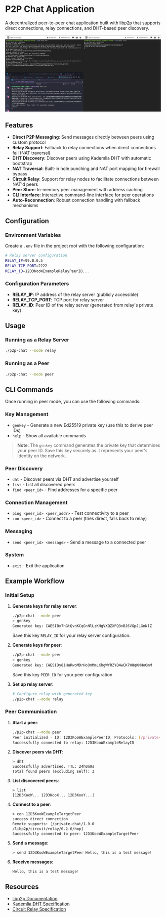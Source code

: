 # P2P Chat Application

A decentralized peer-to-peer chat application built with libp2p that supports direct connections, relay connections, and DHT-based peer discovery.

![Screenshot](./test.png)

## Features

- **Direct P2P Messaging**: Send messages directly between peers using custom protocol
- **Relay Support**: Fallback to relay connections when direct connections fail (NAT traversal)
- **DHT Discovery**: Discover peers using Kademlia DHT with automatic bootstrap
- **NAT Traversal**: Built-in hole punching and NAT port mapping for firewall bypass
- **Circuit Relay**: Support for relay nodes to facilitate connections between NAT'd peers
- **Peer Store**: In-memory peer management with address caching
- **CLI Interface**: Interactive command-line interface for peer operations
- **Auto-Reconnection**: Robust connection handling with fallback mechanisms

## Configuration

### Environment Variables

Create a `.env` file in the project root with the following configuration:

```bash
# Relay server configuration
RELAY_IP=99.0.0.5
RELAY_TCP_PORT=2222
RELAY_ID=12D3KooWExampleRelayPeerID...
```

### Configuration Parameters

- **RELAY_IP**: IP address of the relay server (publicly accessible)
- **RELAY_TCP_PORT**: TCP port for relay server
- **RELAY_ID**: Peer ID of the relay server (generated from relay's private key)

## Usage

### Running as a Relay Server

```bash
./p2p-chat --mode relay
```

### Running as a Peer

```bash
./p2p-chat --mode peer
```

## CLI Commands

Once running in peer mode, you can use the following commands:

### Key Management
- `genkey` - Generate a new Ed25519 private key (use this to derive peer IDs)
- `help` - Show all available commands

> **Note**: The `genkey` command generates the private key that determines your peer ID. Save this key securely as it represents your peer's identity on the network.

### Peer Discovery
- `dht` - Discover peers via DHT and advertise yourself
- `list` - List all discovered peers
- `find <peer_id>` - Find addresses for a specific peer

### Connection Management
- `ping <peer_id> <peer_addr>` - Test connectivity to a peer
- `con <peer_id>` - Connect to a peer (tries direct, falls back to relay)

### Messaging
- `send <peer_id> <message>` - Send a message to a connected peer

### System
- `exit` - Exit the application

## Example Workflow

### Initial Setup

1. **Generate keys for relay server**:
   ```bash
   ./p2p-chat --mode peer
   > genkey
   Generated key: CAESIBx7hGtQvnKCqGnNlLzKHgVXQZXPQ3vBJ6VGpJLGnNlZ
   ```
   Save this key `RELAY_ID` for your relay server configuration.

2. **Generate keys for peer**:
   ```bash
   ./p2p-chat --mode peer
   > genkey  
   Generated key: CAESIDy8iHuRwoMDrHoOmMmLKhgWYRZYQ4wCK7WHqKMHoOmM
   ```
   Save this key `PEER_ID` for your peer configuration.

3. **Set up relay server**:
   ```bash
   # Configure relay with generated key
   ./p2p-chat --mode relay
   ```

### Peer Communication

1. **Start a peer**:
   ```bash
   ./p2p-chat --mode peer
   Peer initialized - ID: 12D3KooWExamplePeerID, Protocols: [/private-chat/1.0.0]
   Successfully connected to relay: 12D3KooWExampleRelayID
   ```

2. **Discover peers via DHT**:
   ```
   > dht
   Successfully advertised. TTL: 24h0m0s
   Total found peers (excluding self): 3
   ```

3. **List discovered peers**:
   ```
   > list
   [12D3KooW... 12D3KooX... 12D3KooY...]
   ```

4. **Connect to a peer**:
   ```
   > con 12D3KooWExampleTargetPeer
   success direct connection
   Remote supports: [/private-chat/1.0.0 /libp2p/circuit/relay/0.2.0/hop]
   Successfully connected to peer: 12D3KooWExampleTargetPeer
   ```

5. **Send a message**:
   ```
   > send 12D3KooWExampleTargetPeer Hello, this is a test message!
   ```

6. **Receive messages**:
   ```
   Hello, this is a test message!
   ```

## Resources

- [libp2p Documentation](https://docs.libp2p.io/)
- [Kademlia DHT Specification](https://pdos.csail.mit.edu/~petar/papers/maymounkov-kademlia-lncs.pdf)
- [Circuit Relay Specification](https://github.com/libp2p/specs/tree/master/relay)
